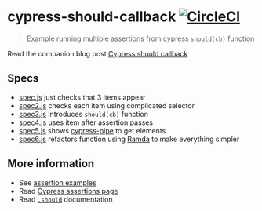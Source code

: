 # cypress-should-callback [![CircleCI](https://circleci.com/gh/bahmutov/cypress-should-callback.svg?style=svg)](https://circleci.com/gh/bahmutov/cypress-should-callback)

> Example running multiple assertions from cypress `should(cb)` function

Read the companion blog post [Cypress should callback](https://glebbahmutov.com/blog/cypress-should-callback/)

## Specs

- [spec.js](cypress/integration/spec.js) just checks that 3 items appear
- [spec2.js](cypress/integration/spec2.js) checks each item using complicated selector
- [spec3.js](cypress/integration/spec3.js) introduces `should(cb)` function
- [spec4.js](cypress/integration/spec4.js) uses item after assertion passes
- [spec5.js](cypress/integration/spec5.js) shows [cypress-pipe](https://github.com/NicholasBoll/cypress-pipe#readme) to get elements
- [spec6.js](cypress/integration/spec6.js) refactors function using [Ramda](https://ramdajs.com/docs/) to make everything simpler

## More information

- See [assertion examples](https://example.cypress.io/commands/assertions)
- Read [Cypress assertions page](https://on.cypress.io/assertions)
- Read [`.should`](https://on.cypress.io/should) documentation
